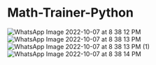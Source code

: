 # Math-Trainer-Python
![WhatsApp Image 2022-10-07 at 8 38 12 PM](https://user-images.githubusercontent.com/67905012/194587286-6cdcf358-122e-43b3-8305-e3c17c2e4d21.jpeg)
![WhatsApp Image 2022-10-07 at 8 38 13 PM](https://user-images.githubusercontent.com/67905012/194587784-bf3c1d1e-8665-40f1-9815-e7b6666b4c82.jpeg)
![WhatsApp Image 2022-10-07 at 8 38 13 PM (1)](https://user-images.githubusercontent.com/67905012/194587895-ffb93501-01b0-4d57-b336-bb9a779bfcff.jpeg)
![WhatsApp Image 2022-10-07 at 8 38 14 PM](https://user-images.githubusercontent.com/67905012/194588083-c30d8b96-df22-4629-af68-0dfe45ff6e6c.jpeg)
